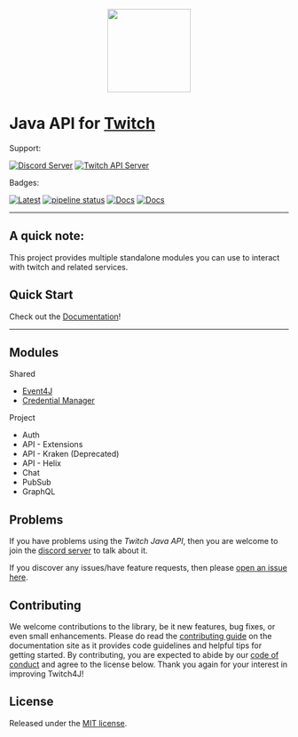 <p align="center"><a href="https://twitch4j.github.io/"><img src=".github/logo.png?raw=true" width="150"></a></p>

# Java API for [Twitch](https://www.twitch.tv/)

Support:

[![Discord Server](https://discordapp.com/api/guilds/143001431388061696/embed.png?style=banner2)](https://discord.gg/FQ5vgW3)
[![Twitch API Server](https://discordapp.com/api/guilds/325552783787032576/embed.png?style=banner2)](https://discord.gg/8NXaEyV)

Badges:

[![Latest](https://img.shields.io/github/release/twitch4j/twitch4j/all.svg?style=flate&label=latest)](https://search.maven.org/search?q=g:com.github.twitch4j)
[![pipeline status](https://gitlab.com/twitch4j/twitch4j/badges/master/pipeline.svg)](https://gitlab.com/twitch4j/twitch4j/commits/master)
[![Docs](https://img.shields.io/badge/documentation-grey.svg?style=flat)](https://twitch4j.github.io/docs/)
[![Docs](https://img.shields.io/badge/javadoc-brightgreen.svg?style=flat)](https://twitch4j.github.io/javadoc/)

--------

## A quick note:

This project provides multiple standalone modules you can use to interact with twitch and related services.

## Quick Start

Check out the [Documentation](https://twitch4j.github.io/docs/getting-started/installation/)!

--------

## Modules

Shared

* [Event4J](https://github.com/PhilippHeuer/events4j)
* [Credential Manager](https://github.com/PhilippHeuer/credential-manager)

Project

* Auth
* API - Extensions
* API - Kraken (Deprecated)
* API - Helix
* Chat
* PubSub
* GraphQL

## Problems

If you have problems using the *Twitch Java API*, then you are welcome to join the [discord server](https://discord.gg/FQ5vgW3) to talk about it.

If you discover any issues/have feature requests, then please [open an issue here](https://github.com/twitch4j/twitch4j/issues/new).

## Contributing

We welcome contributions to the library, be it new features, bug fixes, or even small enhancements.
Please do read the [contributing guide](https://twitch4j.github.io/docs/contribution/) on the documentation site as it provides code guidelines and helpful tips for getting started.
By contributing, you are expected to abide by our [code of conduct](https://github.com/twitch4j/.github/blob/main/CODE_OF_CONDUCT.md) and agree to the license below.
Thank you again for your interest in improving Twitch4J!

## License

Released under the [MIT license](./LICENSE).
